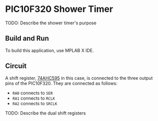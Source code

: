 # PIC10F320 Shower Timer

TODO: Describe the shower timer's purpose

## Build and Run

To build this application, use MPLAB X IDE.

## Circuit

A shift register, [74AHC595](https://www.ti.com/lit/ds/symlink/sn74ahc595.pdf)
in this case, is connected to the three output pins of the PIC10F320. They are
connected as follows:

* `RA0` connects to `SER`
* `RA1` connects to `RCLK`
* `RA2` connects to `SRCLK`

TODO: Describe the dual shift registers
